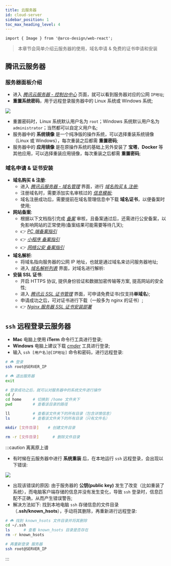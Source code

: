 ```yaml
---
title: 云服务器
id: cloud-server
sidebar_position: 1
toc_max_heading_level: 4
---
```


```mdx-code-block
import { Image } from '@arco-design/web-react';
```

> 本章节会简单介绍云服务器的使用，域名申请 & 免费的证书申请和安装

## 腾讯云服务器

### 服务器面板介绍

- 进入 _[腾讯云服务器 - 控制台中心](https://console.cloud.tencent.com/lighthouse/instance/detail?rid=8&id=lhins-664fbkyy)_ 页面，就可以看到服务器对应的公网 `IP地址`;
- **重置系统密码**，用于远程登录服务器中的 Linux 系统或 Windows 系统;

<!--
<Image src={require('./img/2022-01-17.jpg').default} height={360} />
-->

<Image src='//aone-time.icu/group1/dino/column-service/2022-01-17.jpg' height={360} />

- 重置密码时，Linux 系统默认用户名为 `root`；Windows 系统默认用户名为 `administrator`；当然都可以自定义用户名;
- 服务器中的 **系统镜像** 是一个纯净版的操作系统，可以选择重装系统镜像（Linux 或 Windows），每次重装之后都需 **重置密码**;
- 服务器中的 **应用镜像** 是在原操作系统的基础上另外安装了 **宝塔**，**Docker** 等其他应用，可以选择重装应用镜像，每次重装之后都需 **重置密码**;

### 域名申请 & 证书安装

- **域名购买 & 注册**:
  - 进入 _[腾讯云服务器 - 域名管理](https://console.cloud.tencent.com/domain)_ 界面，进行 _[域名购买 & 注册](https://buy.cloud.tencent.com/domain?from=console)_;
  - 注册域名时，需要添加实名审核过的 _[信息模板](https://console.cloud.tencent.com/domain/template)_;
  - 域名注册成功后，需要提前在域名管理信息中下载 **域名证书**，以便备案时使用;
- **网站备案**:
  - 根据以下文档指引完成 _[备案](https://console.cloud.tencent.com/beian/manage/orders)_ 审核，且备案通过后，还需进行公安备案，以免影响网站的正常使用(备案结果可能需要等待几天);
  - 👉 _[PC 端备案指引](https://cloud.tencent.com/document/product/243/18958)_
  - 👉 _[小程序 备案指引](https://cloud.tencent.com/document/product/243/37402)_
  - 👉 _[网络公安 备案指引](https://cloud.tencent.com/document/product/243/19142)_
- **域名解析**:
  - 将域名指向服务器的公网 IP 地址，也就是通过域名来访问服务器地址;
  - 进入 _[域名解析列表](https://console.cloud.tencent.com/cns)_ 界面，对域名进行解析:
- **安装 SSL 证书**:
  - 开启 HTTPS 协议, 提供身份验证和数据加密传输等方案, 提高网站的安全性;
  - 进入 _[腾讯云 SSL 证书管理](https://console.cloud.tencent.com/ssl)_ 界面，可申请免费证书(仅支持**单域名**);
  - 申请成功之后，可对证书进行下载（一般多为 nginx 的证书）;
  - 👉 _[Nginx 服务器 SSL 证书安装部署](https://cloud.tencent.com/document/product/400/35244)_

## `ssh` 远程登录云服务器

- **Mac** 电脑上使用 **iTerm** 命令行工具进行登录;
- **Windows** 电脑上建议下载 _[cmder](https://cmder.net/)_ 工具进行登录;
- 输入 `ssh [用户名]@[IP地址]` 命令和密码，进行远程登录:

```bash title="iTerm / cmder 工具"
# ☘️ 登录
ssh root@SERVER_IP

# ☘️ 退出服务器
exit

# 登录成功之后，就可以对服务器中的系统文件进行操作
cd /
cd home     # 切换到 /home 文件夹下
pwd         # 查看该目录的路径

ll          # 查看该文件夹下的所有目录（包含详情信息）
ls          # 查看该文件夹下的所有目录（只有文件名）

mkdir [文件目录]    # 创建文件目录

rm -r [文件目录]      # 删除文件目录
```

:::caution 离离原上谱

- 有时候在云服务器中进行 **系统重装** 后，在本地运行 `ssh` 远程登录，会出现以下错误:

<!--
<Image src={require('./img/2022-01-21-ssh-error.jpg').default} />
-->

<Image src='//aone-time.icu/group1/dino/column-service/2022-01-21-ssh-error.jpg' />

- 出现该错误的原因: 由于服务器的 **公钥(public key)** 发生了改变（比如重装了系统），而电脑客户端存储的信息并没有发生变化，导致 `ssh` 登录时，信息匹配不正确，从而产生错误警告;
- 解决方法如下: 找到本地电脑 `ssh` 存储信息的文件目录（**.ssh/known_hsots**），手动将其删除，再重新进行远程登录:

```bash title="iTerm / cmder 工具"
# ☘️ 找到 known_hsots 文件目录并将其删除
cd ~/.ssh
ls      # 查看 known_hsots 目录是否存在
rm -r known_hsots

# 再重新登录 服务器
ssh root@SERVER_IP
```

:::
